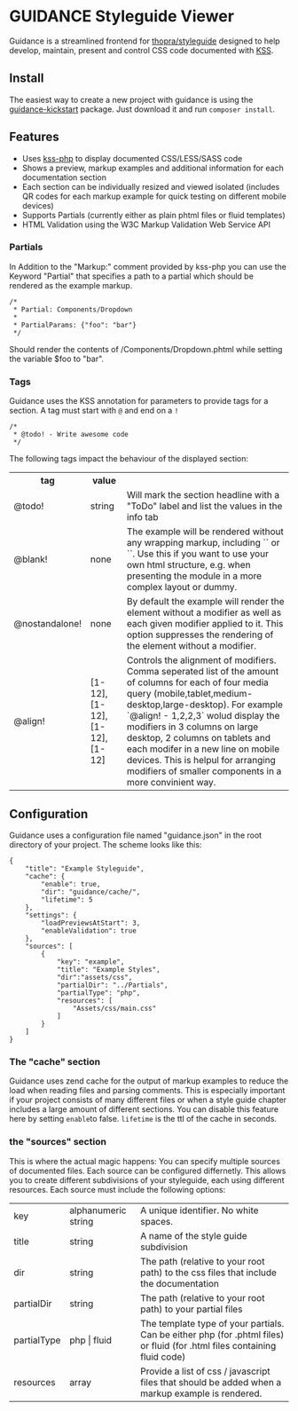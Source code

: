 # GUIDANCE Styleguide Viewer

Guidance is a streamlined frontend for [thopra/styleguide](https://github.com/thopra/styleguide) designed to help develop, maintain, present and control CSS code documented with [KSS](http://warpspire.com/kss/).

## Install

The easiest way to create a new project with guidance is using the [guidance-kickstart](https://github.com/thopra/guidance-kickstart) package. Just download it and run `composer install`.

## Features

* Uses [kss-php](https://github.com/scaninc/kss-php) to display documented CSS/LESS/SASS code
* Shows a preview, markup examples and additional information for each documentation section
* Each section can be individually resized and viewed isolated (includes QR codes for each markup example for quick testing on different mobile devices)
* Supports Partials (currently either as plain phtml files or fluid templates)
* HTML Validation using the W3C Markup Validation Web Service API

### Partials
In Addition to the "Markup:" comment provided by kss-php you can use the Keyword "Partial" that specifies a path to a partial which should be rendered as the example markup.

    /*
     * Partial: Components/Dropdown
     *
     * PartialParams: {"foo": "bar"}
     */
     
Should render the contents of <Path to Partials>/Components/Dropdown.phtml while setting the variable $foo to "bar".

### Tags

Guidance uses the KSS annotation for parameters to provide tags for a section. A tag must start with `@` and end on a `!`

    /* 
     * @todo! - Write awesome code
     */

The following tags impact the behaviour of the displayed section:

<table>
  <tr>
    <th>tag</th>
    <th>value</th>
    <th></th>
  <tr>
    <td>@todo!</td>
    <td>string</td>
    <td>Will mark the section headline with a "ToDo" label and list the values in the info tab</td>
  </tr>
  <tr>
    <td>@blank!</td>
    <td>none</td>
    <td>The example will be rendered without any wrapping markup, including `<html>` or `<body>`. Use this if you want to use your own html structure, e.g. when presenting the module in a more complex layout or dummy.</td>
  </tr>
  <tr>
    <td>@nostandalone!</td>
    <td>none</td>
    <td>By default the example will render the element without a modifier as well as each given modifier applied to it. This option suppresses the rendering of the element without a modifier.</td>
  </tr>
  <tr>
    <td>@align!</td>
    <td>[1-12],[1-12],[1-12],[1-12]</td>
    <td>Controls the alignment of modifiers. Comma seperated list of the amount of columns for each of four media query (mobile,tablet,medium-desktop,large-desktop). For example `@align! - 1,2,2,3` wolud display the modifiers in 3 columns on large desktop, 2 columns on tablets and each modifer in a new line on mobile devices. This is helpul for arranging modifiers of smaller components in a more convinient way.</td>
  </tr>
</table>

## Configuration

Guidance uses a configuration file named "guidance.json" in the root directory of your project. The scheme looks like this:

    {
    	"title": "Example Styleguide",
    	"cache": {
    		"enable": true,
    		"dir": "guidance/cache/",
    		"lifetime": 5
    	},
    	"settings": {
    		"loadPreviewsAtStart": 3,
    		"enableValidation": true
    	},
    	"sources": [
    		{
    			"key": "example",
    			"title": "Example Styles",
    			"dir":"assets/css",
    			"partialDir": "../Partials",
    			"partialType": "php",
    			"resources": [
    				"Assets/css/main.css"
    			] 
    		}
    	]
    }
    
    
### The "cache" section

Guidance uses zend cache for the output of markup examples to reduce the load when reading files and parsing comments. This is especially important if your project consists of many different files or when a style guide chapter includes a large amount of different sections.
You can disable this feature here by setting `enable`to false. `lifetime` is the ttl of the cache in seconds.

### the "sources" section

This is where the actual magic happens: You can specify multiple sources of documented files. Each source can be configured differnetly. This allows you to create different subdivisions of your styleguide, each using different resources.
Each source must include the following options:

<table>
  <tr>
    <td>key</td>
    <td>alphanumeric string</td>
    <td>A unique identifier. No white spaces.</td>
  </tr>
  <tr>
    <td>title</td>
    <td>string</td>
    <td>A name of the style guide subdivision</td>
  </tr>
  <tr>
    <td>dir</td>
    <td>string</td>
    <td>The path (relative to your root path) to the css files that include the documentation</td>
  </tr>
  <tr>
    <td>partialDir</td>
    <td>string</td>
    <td>The path (relative to your root path) to your partial files</td>
  </tr>
  <tr>
    <td>partialType</td>
    <td>php | fluid</td>
    <td>The template type of your partials. Can be either php (for .phtml files) or fluid (for .html files containing fluid code)</td>
  </tr>
  <tr>
    <td>resources</td>
    <td>array</td>
    <td>Provide a list of css / javascript files that should be added when a markup example is rendered.</td>
  </tr>
</table>

    
